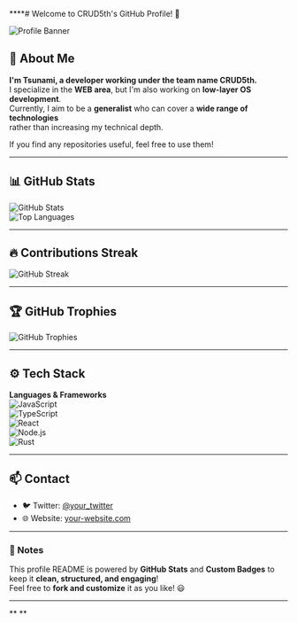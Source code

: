 ****# Welcome to CRUD5th's GitHub Profile! 🚀

![Profile Banner](https://user-images.githubusercontent.com/your-image/banner.png)

## 🌊 About Me
**I'm Tsunami, a developer working under the team name CRUD5th.**  
I specialize in the **WEB area**, but I'm also working on **low-layer OS development**.  
Currently, I aim to be a **generalist** who can cover a **wide range of technologies**  
rather than increasing my technical depth.  

If you find any repositories useful, feel free to use them!  

---
## 📊 GitHub Stats
![GitHub Stats](https://github-readme-stats.vercel.app/api?username=crudfifth&show_icons=true&theme=radical)  
![Top Languages](https://github-readme-stats.vercel.app/api/top-langs/?username=crudfifth&layout=compact&theme=tokyonight)

---
## 🔥 Contributions Streak
![GitHub Streak](https://github-readme-streak-stats.herokuapp.com/?user=crudfifth&theme=radical)

---
## 🏆 GitHub Trophies
![GitHub Trophies](https://github-profile-trophy.vercel.app/?username=crudfifth&theme=radical&margin-w=15)

---
## ⚙️ Tech Stack
**Languages & Frameworks**  
![JavaScript](https://img.shields.io/badge/JavaScript-F7DF1E?style=for-the-badge&logo=javascript&logoColor=black)  
![TypeScript](https://img.shields.io/badge/TypeScript-007ACC?style=for-the-badge&logo=typescript&logoColor=white)  
![React](https://img.shields.io/badge/React-61DAFB?style=for-the-badge&logo=react&logoColor=black)  
![Node.js](https://img.shields.io/badge/Node.js-339933?style=for-the-badge&logo=nodedotjs&logoColor=white)  
![Rust](https://img.shields.io/badge/Rust-000000?style=for-the-badge&logo=rust&logoColor=white)  

---
## 📫 Contact
- 🐦 Twitter: [@your_twitter](https://twitter.com/your_twitter)
- 🌐 Website: [your-website.com](https://your-website.com)

---
### 📝 Notes
This profile README is powered by **GitHub Stats** and **Custom Badges** to keep it **clean, structured, and engaging**!  
Feel free to **fork and customize** it as you like! 😃

---
<!--
**crudfifth/crudfifth** is a ✨ _special_ ✨ repository because its `README.md` (this file) appears on your GitHub profile.
-->
**
**
